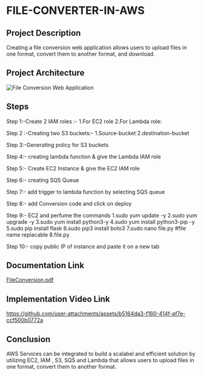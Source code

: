 # FILE-CONVERTER-IN-AWS
## Project Description

Creating a file conversion web application allows users to upload files in one format, convert them to another format, and download.

## Project Architecture

![File Conversion Web Application](https://github.com/user-attachments/assets/b7c62eea-0878-4eb0-9740-c21582f742ab)

## Steps

Step 1:-Create 2 IAM roles :-
1.For EC2 role
2.For Lambda role:


Step 2 :-Creating two S3 buckets:-
1.Source-bucket
2.destination-bucket


Step 3:-Generating policy for S3 buckets 


Step 4:- creating lambda function & give the Lambda IAM role


Step 5:- Create EC2 Instance & give the  EC2 IAM role


Step 6:- creating SQS Queue


Step 7:- add trigger to lambda function by selecting SQS queue


Step 8:- add Conversion code and click on deploy


Step 9:- EC2 and perfume the commands 
1.sudo yum update -y
2.sudo yum upgrade -y
3.sudo yum install python3-y
4.sudo yum install python3-pip -y
5.sudo pip install flask
6.sudo pip3 install boto3
7.sudo nano file.py #file name replacable 
8.file.py


Step 10:- copy public IP of instance and paste it on a new tab 



## Documentation Link
[FileConversion.pdf](https://github.com/user-attachments/files/16787706/FileConversion.pdf)

## Implementation Video Link
https://github.com/user-attachments/assets/b5164da3-f160-414f-af7e-ccf500b0772a

## Conclusion
AWS Services can be integrated to build a scalabel and efficient solution by utilizing EC2, IAM , S3, SQS and Lambda that allows users to upload files in one format, convert them to another format. 
